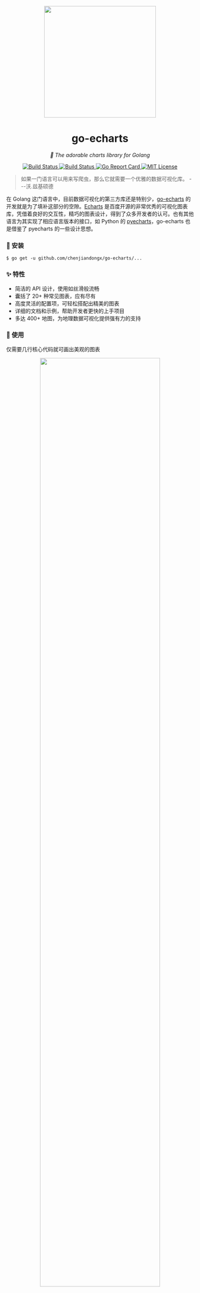 <p align="center">
<img src="https://user-images.githubusercontent.com/19553554/52535979-c0d0e680-2d8f-11e9-85c8-2e9f659e7c6f.png" width=300 height=300 />
</p>

<h1 align="center">go-echarts</h1>
<p align="center">
    <em>🎨 The adorable charts library for Golang</em>
</p>
<p align="center">
    <a href="https://travis-ci.org/chenjiandongx/go-echarts">
        <img src="https://travis-ci.org/chenjiandongx/go-echarts.svg?branch=master" alt="Build Status">
    </a>
    <a href="https://ci.appveyor.com/project/chenjiandongx/go-echarts">
        <img src="https://ci.appveyor.com/api/projects/status/kdxi0s1nc1t6dqn0?svg=true" alt="Build Status">
    </a>
    <a href="https://goreportcard.com/report/github.com/chenjiandongx/go-echarts">
        <img src="https://goreportcard.com/badge/github.com/chenjiandongx/go-echarts" alt="Go Report Card">
    </a>
    <a href="https://opensource.org/licenses/MIT">
        <img src="https://img.shields.io/badge/License-MIT-brightgreen.svg" alt="MIT License">
    </a>
</p>

> 如果一门语言可以用来写爬虫，那么它就需要一个优雅的数据可视化库。 ---沃.兹基硕德

在 Golang 这门语言中，目前数据可视化的第三方库还是特别少，[go-echarts](https://github.com/chenjiandongx/go-echarts) 的开发就是为了填补这部分的空隙。[Echarts](https://echarts.baidu.com) 是百度开源的非常优秀的可视化图表库，凭借着良好的交互性，精巧的图表设计，得到了众多开发者的认可。也有其他语言为其实现了相应语言版本的接口，如 Python 的 [pyecharts](https://github.com/pyecharts/pyecharts)，go-echarts 也是借鉴了 pyecharts 的一些设计思想。


### 🔰 安装

```shell
$ go get -u github.com/chenjiandongx/go-echarts/...
```

### ✨ 特性

* 简洁的 API 设计，使用如丝滑般流畅
* 囊括了 20+ 种常见图表，应有尽有
* 高度灵活的配置项，可轻松搭配出精美的图表
* 详细的文档和示例，帮助开发者更快的上手项目
* 多达 400+ 地图，为地理数据可视化提供强有力的支持

### 📝 使用

仅需要几行核心代码就可画出美观的图表

<p align="center">
<img src="https://user-images.githubusercontent.com/19553554/52524229-bf42e800-2cd5-11e9-9eb8-47d8e3f4052b.png" width="80%" height="80%" />
</p>

生成的 bar.html 是这样的。Cool！

<p align="center">
<img src="https://user-images.githubusercontent.com/19553554/52524101-34152280-2cd4-11e9-87c6-bbf5e388fe23.png" width="80%" height="80%" />
</p>

当然你也可以使用更加 `golang` 的方式，利用 `net/http`

<p align="center">
<img src="https://user-images.githubusercontent.com/19553554/52524272-2c567d80-2cd6-11e9-8a73-29ba059b8bb5.png"
 width="80%" height="80%" />
</p>

打开浏览器访问 http://localhost:8081 也可以看到同样的效果！

### 🔖 Demo

<div align="center">
<img src="https://user-images.githubusercontent.com/19553554/52197440-843a5200-289a-11e9-8601-3ce8d945b04a.gif" width="33%" height="33%" alt="bar"/>
<img src="https://user-images.githubusercontent.com/19553554/52360729-ad640980-2a77-11e9-84e2-feff7e11aea5.gif" width="33%" height="33%" alt="boxplot"/>
<img src="https://user-images.githubusercontent.com/19553554/52535290-4b611800-2d87-11e9-8bf2-b43a54a3bda8.png" width="33%" height="33%" alt="effectScatter"/>
<img src="https://user-images.githubusercontent.com/19553554/52332816-ac5eb800-2a36-11e9-8227-3538976f447d.gif" width="33%" height="33%" alt="funnel"/>
<img src="https://user-images.githubusercontent.com/19553554/52332988-0b243180-2a37-11e9-9db8-eb6b8c86a0de.png" width="33%" height="33%" alt="gague"/>
<img src="https://user-images.githubusercontent.com/19553554/52344575-133f9980-2a56-11e9-93e0-568e484936ce.gif" width="33%" height="33%" alt="geo"/>
<img src="https://user-images.githubusercontent.com/19553554/52345115-6534ef00-2a57-11e9-80cd-9cbfed252139.gif" width="33%" height="33%" alt="heatmap"/>
<img src="https://user-images.githubusercontent.com/19553554/52345490-4a16af00-2a58-11e9-9b43-7bbc86aa05b6.gif" width="33%" height="33%" alt="kline"/>
<img src="https://user-images.githubusercontent.com/19553554/52346064-b7770f80-2a59-11e9-9e03-6dae3a8c637d.gif" width="33%" height="33%" alt="line"/>
<img src="https://user-images.githubusercontent.com/19553554/52347117-248ba480-2a5c-11e9-8402-5a94054dca50.gif" width="33%" height="33%" alt="liquid"/>
<img src="https://user-images.githubusercontent.com/19553554/52347915-0a52c600-2a5e-11e9-8039-41268238576c.gif" width="33%" height="33%" alt="map"/>
<img src="https://user-images.githubusercontent.com/19553554/52535013-e48e2f80-2d83-11e9-8886-ac0d2122d6af.png" width="33%" height="33%" alt="parallel"/>
<img src="https://user-images.githubusercontent.com/19553554/52348202-bb596080-2a5e-11e9-84a7-60732be0743a.gif" width="33%" height="33%" alt="pie"/>
<img src="https://user-images.githubusercontent.com/19553554/52533994-932b7380-2d76-11e9-93b4-0de3132eb941.gif" width="33%" height="33%" alt="radar"/>
<img src="https://user-images.githubusercontent.com/19553554/52348431-420e3d80-2a5f-11e9-8cab-7b415592dc77.gif" width="33%" height="33%" alt="scatter"/>
<img src="https://user-images.githubusercontent.com/19553554/52348737-01fb8a80-2a60-11e9-94ac-dacbd7b58811.png" width="33%" height="33%" alt="wordCloud"/>
<img src="https://user-images.githubusercontent.com/19553554/52433989-4f075b80-2b49-11e9-9979-ef32c2d17c96.gif" width="33%" height="33%" alt="bar3D"/>
<img src="https://user-images.githubusercontent.com/19553554/52464826-4baab900-2bb7-11e9-8299-776f5ee43670.gif" width="33%" height="33%" alt="line3D"/>
<img src="https://user-images.githubusercontent.com/19553554/52464647-aee81b80-2bb6-11e9-864e-c544392e523a.gif" width="33%" height="33%" alt="scatter3D"/>
<img src="https://user-images.githubusercontent.com/19553554/52465183-a55fb300-2bb8-11e9-8c10-4519c4e3f758.gif" width="33%" height="33%" alt="surface3D"/>
<img src="https://user-images.githubusercontent.com/19553554/52349544-c2ce3900-2a61-11e9-82af-28aaaaae0d67.gif" width="33%" height="33%" alt="overlap"/>
</div>

运行 example/main.go 可预览所有示例
```shell
$ cd your/gopath/src/github.com/chenjiandongx/go-echarts/example
$ go build .
$ ./example
```

了解更多文档的内容请访问 [go-echarts.chenjiandongx.com](http://go-echarts.chenjiandongx.com)

### 📃 LICENSE

MIT [©chenjiandongx](https://github.com/chenjiandongx)
